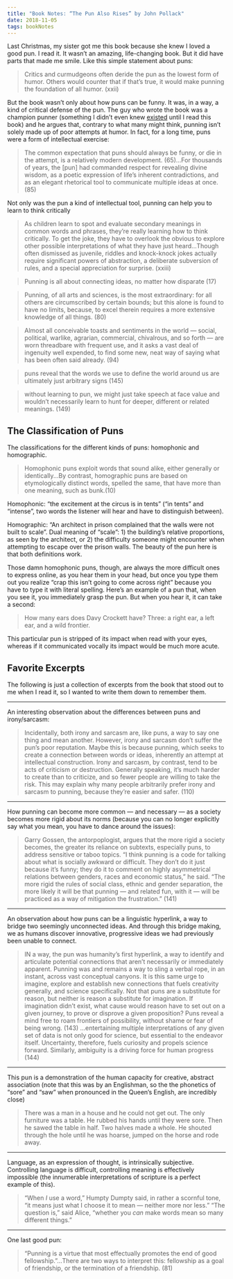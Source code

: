 ```yaml
---
title: "Book Notes: “The Pun Also Rises” by John Pollack"
date: 2018-11-05
tags: bookNotes
---
```


Last Christmas, my sister got me this book because she knew I loved a good pun. I read it. It wasn’t an amazing, life-changing book. But it did have parts that made me smile. Like this simple statement about puns:

> Critics and curmudgeons often deride the pun as the lowest form of humor. Others would counter that if that’s true, it would make punning the foundation of all humor. (xxii)

But the book wasn’t only about how puns can be funny. It was, in a way, a kind of critical defense of the pun. The guy who wrote the book was a champion punner (something I didn’t even knew [existed](http://punoff.com) until I read this book) and he argues that, contrary to what many might think, punning isn’t solely made up of poor attempts at humor. In fact, for a long time, puns were a form of intellectual exercise:

> The common expectation that puns should always be funny, or die in the attempt, is a relatively modern development. (65)...For thousands of years, the [pun] had commanded respect for revealing divine wisdom, as a poetic expression of life’s inherent contradictions, and as an elegant rhetorical tool to communicate multiple ideas at once.(85)

Not only was the pun a kind of intellectual tool, punning can help you to learn to think critically

> As children learn to spot and evaluate secondary meanings in common words and phrases, they’re really learning how to think critically. To get the joke, they have to overlook the obvious to explore other possible interpretations of what they have just heard...Though often dismissed as juvenile, riddles and knock-knock jokes actually require significant powers of abstraction, a deliberate subversion of rules, and a special appreciation for surprise. (xxiii)

> Punning is all about connecting ideas, no matter how disparate (17)

> Punning, of all arts and sciences, is the most extraordinary: for all others are circumscribed by certain bounds; but this alone is found to have no limits, because, to excel therein requires a more extensive knowledge of all things. (80)

> Almost all conceivable toasts and sentiments in the world — social, political, warlike, agrarian, commercial, chivalrous, and so forth — are worn threadbare with frequent use, and it asks a vast deal of ingenuity well expended, to find some new, neat way of saying what has been often said already. (94)

> puns reveal that the words we use to define the world around us are ultimately just arbitrary signs (145)

> without learning to pun, we might just take speech at face value and wouldn’t necessarily learn to hunt for deeper, different or related meanings. (149)

## The Classification of Puns

The classifications for the different kinds of puns: homophonic and homographic.

> Homophonic puns exploit words that sound alike, either generally or identically...By contrast, homographic puns are based on etymologically distinct words, spelled the same, that have more than one meaning, such as bunk.(10)

Homophonic: “the excitement at the circus is in tents”
(“in tents” and “intense”, two words the listener will hear and have to distinguish between).

Homographic: “An architect in prison complained that the walls were not built to scale”. Dual meaning of “scale”: 1) the building’s relative proportions, as seen by the architect, or 2) the difficulty someone might encounter when attempting to escape over the prison walls. The beauty of the pun here is that both definitions work.

Those damn homophonic puns, though, are always the more difficult ones to express online, as you hear them in your head, but once you type them out you realize “crap this isn’t going to come across right” because you have to type it with literal spelling. Here’s an example of a pun that, when you see it, you immediately grasp the pun. But when you hear it, it can take a second:

> How many ears does Davy Crockett have? Three: a right ear, a left ear, and a wild frontier.

This particular pun is stripped of its impact when read with your eyes, whereas if it communicated vocally its impact would be much more acute.

## Favorite Excerpts

The following is just a collection of excerpts from the book that stood out to me when I read it, so I wanted to write them down to remember them.

---

An interesting observation about the differences between puns and irony/sarcasm:

> Incidentally, both irony and sarcasm are, like puns, a way to say one thing and mean another. However, irony and sarcasm don’t suffer the pun’s poor reputation. Maybe this is because punning, which seeks to create a connection between words or ideas, inherently an attempt at intellectual construction. Irony and sarcasm, by contrast, tend to be acts of criticism or destruction. Generally speaking, it’s much harder to create than to criticize, and so fewer people are willing to take the risk. This may explain why many people arbitrarily prefer irony and sarcasm to punning, because they’re easier and safer. (110)

---

How punning can become more common — and necessary — as a society becomes more rigid about its norms (because you can no longer explicitly say what you mean, you have to dance around the issues):

> Garry Gossen, the antorpoplogist, argues that the more rigid a society becomes, the greater its reliance on subtexts, especially puns, to address sensitive or taboo topics. “I think punning is a code for talking about what is socially awkward or difficult. They don’t do it just because it’s funny; they do it to comment on highly asymmetrical relations between genders, races and economic status,” he said. “The more rigid the rules of social class, ethnic and gender separation, the more likely it will be that punning — and related fun, with it — will be practiced as a way of mitigation the frustration.” (141)

---

An observation about how puns can be a linguistic hyperlink, a way to bridge two seemingly unconnected ideas. And through this bridge making, we as humans discover innovative, progressive ideas we had previously been unable to connect.

> IN a way, the pun was humanity’s first hyperlink, a way to identify and articulate potential connections that aren’t necessarily or immediately apparent. Punning was and remains a way to sling a verbal rope, in an instant, across vast conceptual canyons. It is this same urge to imagine, explore and establish new connections that fuels creativity generally, and science specifically. Not that puns are a substitute for reason, but neither is reason a substitute for imagination. If imagination didn’t exist, what cause would reason have to set out on a given journey, to prove or disprove a given proposition? Puns reveal a mind free to roam frontiers of possibility, without shame or fear of being wrong. (143)
> ...entertaining multiple interpretations of any given set of data is not only good for science, but essential to the endeavor itself. Uncertainty, therefore, fuels curiosity and propels science forward. Similarly, ambiguity is a driving force for human progress (144)

---

This pun is a demonstration of the human capacity for creative, abstract association (note that this was by an Englishman, so the the phonetics of “sore” and “saw” when pronounced in the Queen’s English, are incredibly close)

> There was a man in a house and he could not get out. The only furniture was a table. He rubbed his hands until they were sore. Then he sawed the table in half. Two halves made a whole. He shouted through the hole until he was hoarse, jumped on the horse and rode away.

---

Language, as an expression of thought, is intrinsically subjective. Controlling language is difficult, controlling meaning is effectively impossible (the innumerable interpretations of scripture is a perfect example of this).

> “When _I_ use a word,” Humpty Dumpty said, in rather a scornful tone, “it means just what I choose it to mean — neither more nor less.”
> “The question is,” said Alice, “whether you _can_ make words mean so many different things.”

---

One last good pun:

> “Punning is a virtue that most effectually promotes the end of good fellowship.”...There are two ways to interpret this: fellowship as a goal of friendship, or the termination of a friendship. (81)
